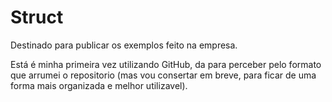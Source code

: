 # Struct
Destinado para publicar os exemplos feito na empresa. 

Está é minha primeira vez utilizando GitHub, da para perceber pelo formato que arrumei o repositorio (mas vou consertar em breve, para ficar de uma forma mais organizada e melhor utilizavel).
